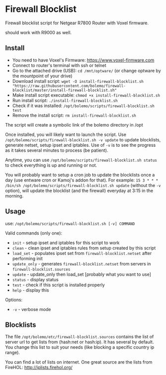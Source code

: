 # Firewall Blocklist
Firewall blocklist script for Netgear R7800 Router with Voxel firmware.

should work with R9000 as well.

## Install
* You need to have Voxel's Firmware: https://www.voxel-firmware.com
* Connect to router's terminal with ssh or telnet
* Go to the attached drive (USB): `cd /mnt/optware/` (or change optware by the mountpoint of your drive)
* Download install script: `wget -O install-firewall-blocklist.sh "https://raw.githubusercontent.com/bolemo/firewall-blocklist/master/install-firewall-blocklist.sh"`
* Make install script executable: `chmod +x install-firewall-blocklist.sh`
* Run install script: `./install-firewall-blocklist.sh`
* Check if it was installed: `/opt/bolemo/scripts/firewall-blocklist.sh test`
* Remove the install script: `rm install-firewall-blocklist.sh`

The script will create a symbolic link of the bolemo directory in /opt

Once installed, you will likely want to launch the script.
Use `/opt/bolemo/scripts/firewall-blocklist.sh -v update` to update blocklists, generate netset, setup ipset and iptables. Use of `-v` is to see the progress as it takes several minutes to process (be patient).

Anytime, you can use `/opt/bolemo/scripts/firewall-blocklist.sh status` to check everything is up and running or not.

You will probably want to setup a cron job to update the blocklists once a day (use entware cron or Kamoj's addon for that). For example: `15 3 * * * /bin/sh /opt/bolemo/scripts/firewall-blocklist.sh update` (without the `-v` option), will update the blocklist (and the firewall) everyday at 3:15 in the morning.

## Usage
use: `/opt/bolemo/scripts/firewall-blocklist.sh [-v] COMMAND`

Valid commands (only one):
* `init` - setup ipset and iptables for this script to work
* `clean` - clean ipset and iptables rules from setup created by this script
* `load_set` - populates ipset set from `firewall-blocklist.netset` after performing init
* `update_only` - generates `firewall-blocklist.netset` from servers in `firewall-blocklist.sources`
* `update` - update_only then load_set [probably what you want to use]
* `status` - display status
* `test` - check if this script is installed properly
* `help` - display this

Options:
* `-v` - verbose mode

## Blocklists
The file `/opt/bolemo/etc/firewall-blocklist.sources` contains the list of server url to get lists from (hash:net or hash:ip). It has several by default. You change this list to suit your needs (like blocking a specific country ip range).

You can find a lot of lists on internet. One great source are the lists from FireHOL: http://iplists.firehol.org/
